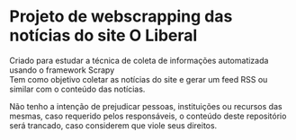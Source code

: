 # Projeto de webscrapping das notícias do site O Liberal  
Criado para estudar a técnica de coleta de informações automatizada usando o framework Scrapy  
Tem como objetivo coletar as notícias do site e gerar um feed RSS ou similar com o conteúdo das notícias.

Não tenho a intenção de prejudicar pessoas, instituições ou recursos das mesmas, caso requerido pelos responsáveis, o conteúdo deste repositório será trancado, caso considerem que viole seus direitos.